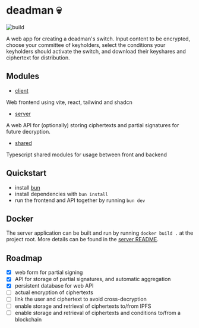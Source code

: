 # deadman 💀

![build](https://github.com/randa-mu/deadman/actions/workflows/build.yml/badge.svg)

A web app for creating a deadman's switch. 
Input content to be encrypted, choose your committee of keyholders, select the conditions your keyholders should activate the switch, and download their keyshares and ciphertext for distribution.

## Modules
- [client](./client)

Web frontend using vite, react, tailwind and shadcn

- [server](./server)

A web API for (optionally) storing ciphertexts and partial signatures for future decryption.

- [shared](./shared)

Typescript shared modules for usage between front and backend

## Quickstart
- install [bun](https://bun.sh/)
- install dependencies with `bun install`
- run the frontend and API together by running `bun dev`

## Docker
The server application can be built and run by running `docker build .` at the project root. More details can be found in the [server README](./server/README.md).

## Roadmap
- [x] web form for partial signing
- [x] API for storage of partial signatures, and automatic aggregation
- [x] persistent database for web API
- [ ] actual encryption of ciphertexts
- [ ] link the user and ciphertext to avoid cross-decryption
- [ ] enable storage and retrieval of ciphertexts to/from IPFS
- [ ] enable storage and retrieval of ciphertexts and conditions to/from a blockchain